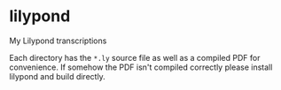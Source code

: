 lilypond
========

My Lilypond transcriptions

Each directory has the `*.ly` source file as well as a compiled PDF for convenience.
If somehow the PDF isn't compiled correctly please install lilypond and build directly.
